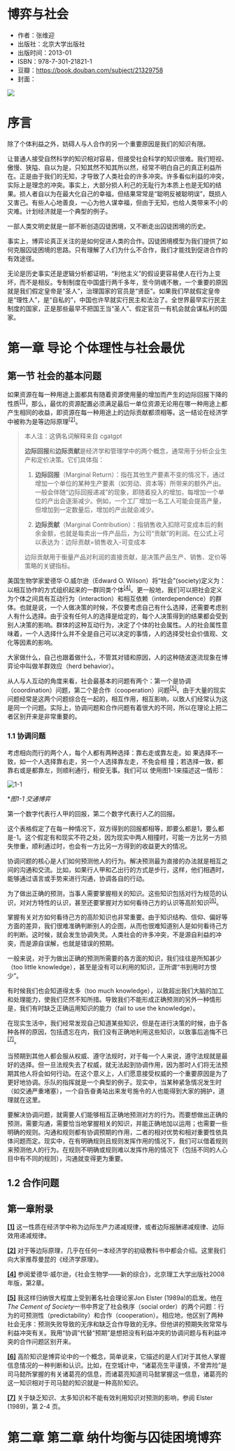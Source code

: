 # 博弈与社会

- 作者：张维迎
- 出版社：北京大学出版社
- 出版时间：2013-01
- ISBN：978-7-301-21821-1
- 豆瓣：https://book.douban.com/subject/21329758
- 封面：

![](../../../../image/2024/11/978-7-301-21821-1.jpg)

# 序言

除了个体利益之外，妨碍人与人合作的另一个重要原因是我们的知识有限。

让普通人接受自然科学的知识相对容易，但接受社会科学的知识很难。我们短视、傲慢、狭隘、自以为是，只知其然不知其所以然，经常不明白自己的真正利益所在。正是由于我们的无知，才导致了人类社会的许多冲突。许多看似利益的冲突，实际上是理念的冲突。事实上，大部分损人利己的无耻行为本质上也是无知的结果。损人者自以为在最大化自己的幸福，但结果常常是“聪明反被聪明误”，既损人又害己。有些人心地善良，一心为他人谋幸福，但由于无知，也给人类带来不小的灾难。计划经济就是一个典型的例子。

一部人类文明史就是一部不断创造囚徒困境，又不断走出囚徒困境的历史。

事实上，博弈论真正关注的是如何促进人类的合作。囚徒困境模型为我们提供了如何克服囚徒困境的思路。只有理解了人们为什么不合作，我们才能找到促进合作的有效途径。

无论是历史事实还是逻辑分析都证明，“利他主义”的假设更容易使人在行为上变坏，而不是相反。专制制度在中国盛行两千多年，至今阴魂不散，一个重要的原因就是我们假定皇帝是“圣人”，治理国家的官员是“贤臣”。如果我们早就假定皇帝是“理性人”，是“自私的”，中国也许早就实行民主和法治了。全世界最早实行民主制度的国家，正是那些最早不把国王当“圣人”、假定官员一有机会就会谋私利的国家。

# 第一章 导论 个体理性与社会最优

## 第一节 社会的基本问题

如果资源在每一种用途上面都具有随着资源使用量的增加而产生的边际回报下降的性质<sup id="a1-1">[[1]](#f1-1)</sup>，那么，最优的资源配置必须满足最后一单位资源无论用在哪一种用途上都产生相同的收益，即资源在每一种用途上的边际贡献都须相等。这一结论在经济学中被称为是等边际原理<sup id="a1-2">[[2]](#f1-2)</sup>。

> 本人注：这俩名词解释来自 cgatgpt
>
> **边际回报**和**边际贡献**是经济学和管理学中的两个概念，通常用于分析企业生产和定价决策。它们具体指：
>
> 1. **边际回报**（Marginal Return）：指在其他生产要素不变的情况下，通过增加一个单位的某种生产要素（如劳动、资本等）所带来的额外产出。一般会伴随“边际回报递减”的现象，即随着投入的增加，每增加一个单位的产出会逐渐减少。例如，一个工厂增加一名工人可能会提高产量，但增加到一定数量后，增加的产出就会减少。
>
> 2. **边际贡献**（Marginal Contribution）：指销售收入扣除可变成本后的剩余金额，也就是每卖出一件产品后，为公司“贡献”的利润。在公式上可以表达为：边际贡献=销售收入-可变成本
>
> 边际贡献用于衡量产品对利润的直接贡献，是决策产品生产、销售、定价等策略的关键指标。

美国生物学家爱德华·O.威尔逊（Edward O. Wilson）将“社会”(society)定义为：以相互协作的方式组织起来的一群同类个体<sup id="a1-4">[[4]](#f1-4)</sup>。更一般地，我们可以把社会定义为个体之间具有互动行为（interaction）和相互依赖（interdependence）的群体。也就是说，一个人做决策的时候，不仅要考虑自己有什么选择，还需要考虑别人有什么选择。由于没有任何人的选择是给定的，每个人决策得到的结果都会受到别人决策的影响。群体的这种互动行为，决定了个体的社会属性。人的社会属性意味着，一个人选择什么并不全是自己可以决定的事情，人的选择受社会价值观、文化等因素的影响。

大家做什么，自己也跟着做什么，不管其对错和原因，人的这种随波逐流现象在博弈论中叫做羊群效应（herd behavior）。

从人与人互动的角度来看，社会最基本的问题有两个：第一个是协调（coordination）问题，第二个是合作（cooperation）问题<sup id="a1-5">[[5]](#f1-5)</sup>。由于大量的现实问题经常是这两个问题综合在一起的，相互作用，相互影响，以致人们经常认为这是同一个问题。实际上，协调问题和合作问题有着很大的不同，所以在理论上把二者区别开来是非常重要的。

### 1.1 协调问题

考虑相向而行的两个人，每个人都有两种选择：靠右走或靠左走。如
果选择不一致，如一个人选择靠右走，另一个人选择靠左走，不免会相
撞；若选择一致，都靠右或是都靠左，则顺利通行，相安无事。我们可以
使用图1-1来描述这一情形：

![1-1](../../../../image/2024/11/978-7-301-21821-1.1-1.png "图1-1 交通博弈")

\**图1-1 交通博弈*

第一个数字代表行人甲的回报，第二个数字代表行人乙的回报。

这个表格假定了在每一种情况下，双方得到的回报都相等，即要么都是1，要么都是-1。这个假定有和现实不符之处，因为现实中两人相撞时，可能一方比另一方损失惨重，顺利通过时，也会有一方比另一方得到的收益更大的情况。

协调问题的核心是人们如何预测他人的行为。解决预测最为直接的办法就是相互之间的沟通和交流。比如，如果行人甲和乙出行的方式是步行，这样，他们相遇时，能够通过语言或手势来进行沟通，协调各自的行动。

为了做出正确的预测，当事人需要掌握相关的知识。这些知识包括对行为规范的认识，对对方特性的认识，甚至还要掌握对方如何看待己方的认识等高阶知识<sup id="a1-6">[[6]](#f1-6)</sup>。

掌握有关对方如何看待己方的高阶知识也非常重要。由于知识结构、信仰、偏好等方面的差异，我们很难准确判断别人的企图，从而也很难知道别人是如何看待己方的判断。这时候，就会发生协调失灵。人类社会的许多冲突，不是源自利益的冲突，而是源自误解，也就是错误的预期。

一般来说，对于为做出正确的预测所需要的各方面的知识，我们往往是所知甚少（too little knowledge），甚至是没有可以利用的知识，正所谓“书到用时方恨少”。

有时候我们也会知道得太多（too much knowledge），以致超出我们大脑的加工和处理能力，使我们茫然不知所措。导致我们不能形成正确预测的另外一种情形是，我们有时缺乏正确运用知识的能力（fail to use the knowledge）。

在现实生活中，我们经常发现自己知道某些知识，但是在进行决策的时候，由于各种各样的原因，包括遗忘在内，我们没有正确地利用这些知识，以致事后追悔不已<sup id="a1-7">[[7]](#f1-7)</sup>。

当预期到其他人都会服从权威、遵守法规时，对于每一个人来说，遵守法规就是最好的选择。但一旦法规失去了权威，就无法起到协调作用，因为那时人们将无法预期其他人将会如何行动。在这个意义上，人们愿意接受权威的一个重要原因是为了更好地协调。乐队的指挥就是一个典型的例子。现实中，当某种紧急情况发生时（如交通严重堵塞），一个自告奋勇站出来发号施令的人也能得到大家的拥护，道理就在这里。

要解决协调问题，就需要人们能够相互正确地预测对方的行为。而要想做出正确的预测，需要沟通，需要恰当地掌握相关的知识，并能正确地加以运用；也需要一些明确的规则。沟通和规则都有协调预期的作用，二者的相对优势和相对重要性依具体问题而定。现实中，在有明确规则且规则发挥作用的情况下，我们可以借着规则来预测他人的行为。在规则不明确或规则难以发挥作用的情况下（包括不同的人心目中有不同的规则），沟通就变得更为重要。

## 1.2 合作问题

## 第一章附录


<b id="f1-1">[[1]](#a1-1)</b> 这一性质在经济学中称为边际生产力递减规律，或者边际报酬递减规律、边际效用递减规律。

<b id="f1-2">[[2]](#a1-2)</b> 对于等边际原理，几乎在任何一本经济学的初级教科书中都会介绍。这里我们向大家推荐曼昆的《经济学原理》。

<b id="f1-4">[[4]](#a1-4)</b> 参阅爱德华·威尔逊，《社会生物学——新的综合》，北京理工大学出版社2008年版，第2章。

<b id="f1-5">[[5]](#a1-5)</b> 我这样归纳很大程度上受到著名社会理论家Jon Elster (1989a)的启发。他在*The Cement of Society*一书中界定了社会秩序（social order）的两个问题：行为的可预测性（predictability）和合作（cooperation）。相应地，他区别了两种社会无序：预测失败导致的无序和缺乏合作导致的无序。但他讲的预期失败常常与利益冲突有关。我用“协调”代替“预期”是想把没有利益冲突的协调问题与有利益冲突的合作问题区别开来。

<b id="f1-6">[[6]](#a1-6)</b> 高阶知识是博弈论中的一个概念，简单说来，它描述的是人们对于其他人掌握信息情况的一种判断和认识。比如，在空城计中，“诸葛亮生平谨慎，不曾弄险”是司马懿所掌握的有关诸葛亮的信息，而诸葛亮知道司马懿掌握这一信息，诸葛亮的这一知识相对于司马懿的知识就是一种高阶知识。

<b id="f1-7">[[7]](#a1-7)</b> 关于缺乏知识、太多知识和不能有效利用知识对预测的影响，参阅 Elster (1989)，第 2-4 页。


# 第二章 第二章 纳什均衡与囚徒困境博弈